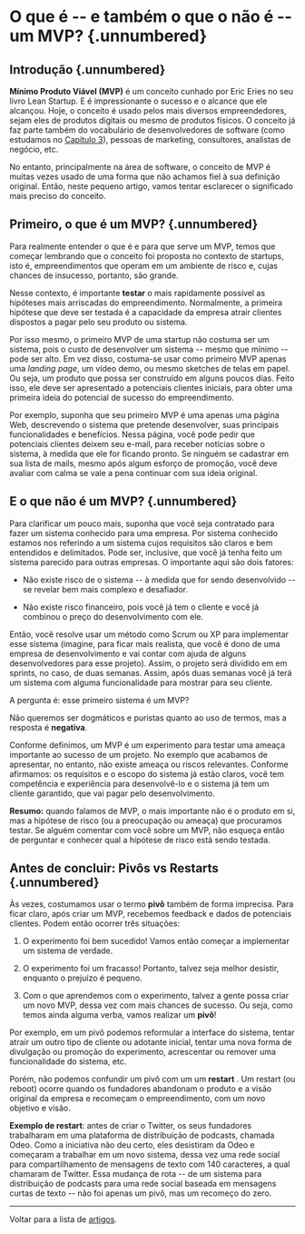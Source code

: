 # O que é -- e também o que o não é -- um MVP?  {.unnumbered}

## Introdução  {.unnumbered}

**Mínimo Produto Viável (MVP)** é um conceito cunhado por Eric Eries 
no seu livro Lean Startup. E é impressionante o sucesso e o
alcance que ele alcançou. Hoje, o conceito é usado pelos mais
diversos empreendedores, sejam eles de produtos digitais ou
mesmo de produtos físicos. O conceito já faz parte também do
vocabulário de desenvolvedores de software (como estudamos no
[Capítulo 3](https://engsoftmoderna.info/cap3.html)), 
pessoas de marketing, consultores, analistas de negócio, etc.

No entanto, principalmente na área de software, o conceito de
MVP é muitas vezes usado de uma forma que não achamos fiel 
à sua definição original. Então, neste pequeno artigo, vamos
tentar esclarecer o significado mais preciso do conceito.

## Primeiro, o que é um MVP?  {.unnumbered}

Para realmente entender o que é e para que serve um MVP, temos 
que começar lembrando que o conceito foi proposta no contexto de 
startups, isto é, empreendimentos 
que operam em um ambiente de risco e, cujas chances de insucesso, 
portanto, são grande.

Nesse contexto, é importante **testar** o mais rapidamente possível 
as hipóteses mais arriscadas do empreendimento. Normalmente,
a primeira hipótese que deve ser testada é a capacidade da empresa 
atrair clientes dispostos a pagar pelo seu produto ou sistema.

Por isso mesmo, o primeiro MVP de uma startup não costuma ser um 
sistema, pois o custo de desenvolver um sistema -- mesmo que 
mínimo -- pode ser alto. Em vez disso, costuma-se usar como
primeiro MVP apenas uma *landing page*, um vídeo demo, ou mesmo 
sketches de telas em papel. Ou seja, um produto que possa ser 
construído em alguns poucos dias. Feito isso, ele deve ser 
apresentado a potenciais clientes iniciais, para obter 
uma primeira ideia do potencial de sucesso do empreendimento.

Por exemplo, suponha que seu primeiro MVP é uma apenas uma
página Web, descrevendo o sistema que pretende desenvolver,
suas principais funcionalidades e benefícios. Nessa página,
você pode pedir que potenciais clientes deixem seu e-mail, 
para receber notícias sobre o sistema, à medida que ele
for ficando pronto. Se ninguém se cadastrar em sua lista
de mails, mesmo após algum esforço de promoção, você deve 
avaliar com calma se vale a pena continuar com sua ideia original.

## E o que não é um MVP? {.unnumbered}

Para clarificar um pouco mais, suponha que você seja contratado 
para fazer um sistema conhecido para uma empresa. Por sistema
conhecido estamos nos referindo a um sistema cujos requisitos
são claros e bem entendidos e delimitados. Pode ser, inclusive, que
você já tenha feito um sistema parecido para outras empresas.
O importante aqui são dois fatores:

* Não existe risco de o sistema -- à medida que for
sendo desenvolvido -- se revelar bem mais complexo e desafiador.

* Não existe risco financeiro, pois você já tem o cliente
e você já combinou o preço do desenvolvimento com ele.

Então, você resolve usar um método como Scrum ou XP para 
implementar esse sistema (imagine, para ficar mais realista,
que você é dono de uma empresa de desenvolvimento e vai contar com 
ajuda de alguns desenvolvedores para esse projeto). Assim, 
o projeto será dividido em em sprints, no caso, de duas semanas. 
Assim, após duas semanas você já terá um sistema com alguma 
funcionalidade para mostrar para seu cliente. 

A pergunta é: esse primeiro sistema é um MVP?

Não queremos ser dogmáticos e puristas quanto ao uso
de termos, mas a resposta é **negativa**.

Conforme definimos, um MVP é um experimento para testar 
uma ameaça importante ao sucesso de um projeto. No exemplo
que acabamos de apresentar, no entanto, não existe ameaça ou riscos
relevantes. Conforme afirmamos: os requisitos e o escopo do
sistema já estão claros, você tem competência e experiência
para desenvolvê-lo e o sistema já tem um cliente garantido, que vai
pagar pelo desenvolvimento.

**Resumo:** quando falamos de MVP, o mais importante não é o
produto em si, mas a hipótese de risco (ou a preocupação
ou ameaça) que procuramos testar. Se alguém comentar
com você sobre um MVP, não esqueça então de perguntar 
e conhecer qual a hipótese de risco está sendo testada.

## Antes de concluir: Pivôs vs Restarts {.unnumbered}

Às vezes, costumamos usar o termo **pivô** também de forma imprecisa.
Para ficar claro, após criar um MVP, recebemos feedback e
dados de potenciais clientes. Podem então ocorrer três situações:

1. O experimento foi bem sucedido! Vamos então começar a implementar
um sistema de verdade.

2. O experimento foi um fracasso! Portanto, talvez seja melhor 
desistir, enquanto o prejuízo é pequeno.

3. Com o que aprendemos com o experimento, talvez a gente possa 
criar um novo MVP, dessa vez com mais chances de sucesso. Ou 
seja, como temos ainda alguma verba, vamos realizar um **pivô**!

Por exemplo, em um pivô podemos reformular a interface
do sistema, tentar atrair um outro tipo de cliente ou adotante
inicial, tentar uma nova forma de divulgação ou promoção do experimento,
acrescentar ou remover uma funcionalidade do sistema, etc.

Porém, não podemos confundir um pivô com um
um **restart** . Um restart (ou reboot) ocorre quando os fundadores 
abandonam o produto e a visão original da empresa e recomeçam 
o empreendimento, com um novo objetivo e visão. 

**Exemplo de restart**: antes de criar o Twitter, os seus fundadores 
trabalharam em uma plataforma de distribuição de podcasts, chamada Odeo. 
Como a iniciativa não deu certo, eles desistiram da Odeo e começaram a trabalhar em um novo 
sistema, dessa vez uma rede social para compartilhamento de mensagens 
de texto com 140 caracteres, a qual chamaram de Twitter. Essa mudança 
de rota -- de um sistema para distribuição de podcasts para uma rede 
social baseada em mensagens curtas de texto -- não foi apenas um
pivô, mas um recomeço do zero.


* * * 

Voltar para a lista de [artigos](./artigos.html).
